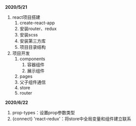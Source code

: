 **2020/5/21**

1. react项目搭建
   1. create-react-app
   2. 安装router、redux
   3. 安装scss
   4. 安装第三方库
   5. 项目目录结构
2. 项目开发
   1. components
      1. 容器组件
      2. 展示组件
   2. pages
   3. 父子组件通信
   4. store
   5. router



**2020/6/22**

1. prop-types：设置prop参数类型
2. {connect} 'react-redux'：将store中全局变量和组件建立联系

